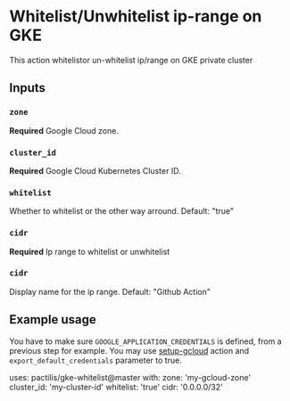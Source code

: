 # Whitelist/Unwhitelist ip-range on GKE

This action whitelistor un-whitelist ip/range on GKE private cluster

## Inputs

### `zone`

**Required** Google Cloud zone.

### `cluster_id`

**Required** Google Cloud Kubernetes Cluster ID.

### `whitelist`

Whether to whitelist or the other way arround. Default: "true"

### `cidr`

**Required** Ip range to whitelist or unwhitelist

### `cidr`

Display name for the ip range. Default: "Github Action"

## Example usage

You have to make sure `GOOGLE_APPLICATION_CREDENTIALS` is defined, from a previous step for example.
You may use [setup-gcloud](https://github.com/GoogleCloudPlatform/github-actions/tree/master/setup-gcloud) action and `export_default_credentials` parameter to true.

uses: pactilis/gke-whitelist@master
with:
zone: 'my-gcloud-zone'
cluster_id: 'my-cluster-id'
whitelist: 'true'
cidr: '0.0.0.0/32'
